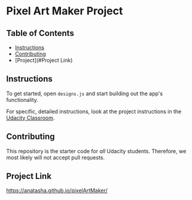 # Pixel Art Maker Project

## Table of Contents

* [Instructions](#instructions)
* [Contributing](#contributing)
* [Project](#Project Link)

## Instructions

To get started, open `designs.js` and start building out the app's functionality.

For specific, detailed instructions, look at the project instructions in the [Udacity Classroom](https://classroom.udacity.com/me).

## Contributing

This repository is the starter code for _all_ Udacity students. Therefore, we most likely will not accept pull requests.

## Project Link
https://anatasha.github.io/pixelArtMaker/